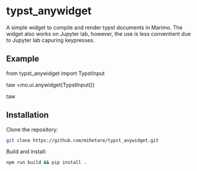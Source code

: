 # typst_anywidget

A simple widget to compile and render typst documents in Marimo. The widget also works on Jupyter lab, however, the use is less conventient due to Jupyter lab capuring keypresses.

## Example
from typst_anywidget import TypstInput

taw =mo.ui.anywidget(TypstInput())

taw

## Installation

Clone the repository:

```sh
git clone https://github.com/mihetare/typst_anywidget.git
```

Build and install:

```sh
npm run build && pip install .
```
